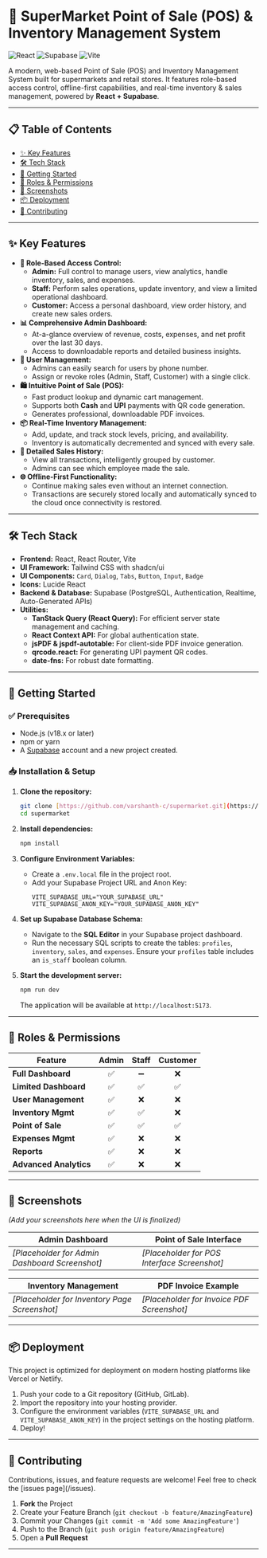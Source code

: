 # 🛒 SuperMarket Point of Sale (POS) & Inventory Management System

![React](https://img.shields.io/badge/React-18.2.0-61DAFB?logo=react)
![Supabase](https://img.shields.io/badge/Supabase-1.0-3ECF8E?logo=supabase)
![Vite](https://img.shields.io/badge/Vite-5.0-646CFF?logo=vite)

A modern, web-based Point of Sale (POS) and Inventory Management System built for supermarkets and retail stores. It features role-based access control, offline-first capabilities, and real-time inventory & sales management, powered by **React + Supabase**.

---

## 📋 Table of Contents

- [✨ Key Features](#-key-features)
- [🛠️ Tech Stack](#️-tech-stack)
- [🚀 Getting Started](#-getting-started)
- [🔐 Roles & Permissions](#-roles--permissions)
- [📸 Screenshots](#-screenshots)
- [📦 Deployment](#-deployment)
- [🤝 Contributing](#-contributing)

---

## ✨ Key Features

-   **🔑 Role-Based Access Control:**
    -   **Admin:** Full control to manage users, view analytics, handle inventory, sales, and expenses.
    -   **Staff:** Perform sales operations, update inventory, and view a limited operational dashboard.
    -   **Customer:** Access a personal dashboard, view order history, and create new sales orders.
-   **📊 Comprehensive Admin Dashboard:**
    -   At-a-glance overview of revenue, costs, expenses, and net profit over the last 30 days.
    -   Access to downloadable reports and detailed business insights.
-   **👥 User Management:**
    -   Admins can easily search for users by phone number.
    -   Assign or revoke roles (Admin, Staff, Customer) with a single click.
-   **🛍️ Intuitive Point of Sale (POS):**
    -   Fast product lookup and dynamic cart management.
    -   Supports both **Cash** and **UPI** payments with QR code generation.
    -   Generates professional, downloadable PDF invoices.
-   **📦 Real-Time Inventory Management:**
    -   Add, update, and track stock levels, pricing, and availability.
    -   Inventory is automatically decremented and synced with every sale.
-   **📜 Detailed Sales History:**
    -   View all transactions, intelligently grouped by customer.
    -   Admins can see which employee made the sale.
-   **🌐 Offline-First Functionality:**
    -   Continue making sales even without an internet connection.
    -   Transactions are securely stored locally and automatically synced to the cloud once connectivity is restored.

---

## 🛠️ Tech Stack

-   **Frontend:** React, React Router, Vite
-   **UI Framework:** Tailwind CSS with shadcn/ui
-   **UI Components:** `Card`, `Dialog`, `Tabs`, `Button`, `Input`, `Badge`
-   **Icons:** Lucide React
-   **Backend & Database:** Supabase (PostgreSQL, Authentication, Realtime, Auto-Generated APIs)
-   **Utilities:**
    -   **TanStack Query (React Query):** For efficient server state management and caching.
    -   **React Context API:** For global authentication state.
    -   **jsPDF & jspdf-autotable:** For client-side PDF invoice generation.
    -   **qrcode.react:** For generating UPI payment QR codes.
    -   **date-fns:** For robust date formatting.

---

## 🚀 Getting Started

### ✅ Prerequisites

-   Node.js (v18.x or later)
-   npm or yarn
-   A [Supabase](https://supabase.com/) account and a new project created.

### 📥 Installation & Setup

1.  **Clone the repository:**
    ```sh
    git clone [https://github.com/varshanth-c/supermarket.git](https://github.com/varshanth-c/supermarket.git)
    cd supermarket
    ```

2.  **Install dependencies:**
    ```sh
    npm install
    ```

3.  **Configure Environment Variables:**
    -   Create a `.env.local` file in the project root.
    -   Add your Supabase Project URL and Anon Key:
        ```env
        VITE_SUPABASE_URL="YOUR_SUPABASE_URL"
        VITE_SUPABASE_ANON_KEY="YOUR_SUPABASE_ANON_KEY"
        ```

4.  **Set up Supabase Database Schema:**
    -   Navigate to the **SQL Editor** in your Supabase project dashboard.
    -   Run the necessary SQL scripts to create the tables: `profiles`, `inventory`, `sales`, and `expenses`. Ensure your `profiles` table includes an `is_staff` boolean column.

5.  **Start the development server:**
    ```sh
    npm run dev
    ```
    The application will be available at `http://localhost:5173`.

---

## 🔐 Roles & Permissions

| Feature               | Admin | Staff | Customer |
| --------------------- | :---: | :---: | :------: |
| **Full Dashboard** |   ✅   |   ➖   |    ❌     |
| **Limited Dashboard** |   ✅   |   ✅   |    ✅     |
| **User Management** |   ✅   |   ❌   |    ❌     |
| **Inventory Mgmt** |   ✅   |   ✅   |    ❌     |
| **Point of Sale** |   ✅   |   ✅   |    ✅     |
| **Expenses Mgmt** |   ✅   |   ❌   |    ❌     |
| **Reports** |   ✅   |   ❌   |    ❌     |
| **Advanced Analytics**|   ✅   |   ❌   |    ❌     |

---

## 📸 Screenshots

*(Add your screenshots here when the UI is finalized)*

| Admin Dashboard                               | Point of Sale Interface                       |
| --------------------------------------------- | --------------------------------------------- |
| *[Placeholder for Admin Dashboard Screenshot]* | *[Placeholder for POS Interface Screenshot]* |

| Inventory Management                          | PDF Invoice Example                           |
| --------------------------------------------- | --------------------------------------------- |
| *[Placeholder for Inventory Page Screenshot]* | *[Placeholder for Invoice PDF Screenshot]* |

---

## 📦 Deployment

This project is optimized for deployment on modern hosting platforms like Vercel or Netlify.

1.  Push your code to a Git repository (GitHub, GitLab).
2.  Import the repository into your hosting provider.
3.  Configure the environment variables (`VITE_SUPABASE_URL` and `VITE_SUPABASE_ANON_KEY`) in the project settings on the hosting platform.
4.  Deploy!

---

## 🤝 Contributing

Contributions, issues, and feature requests are welcome! Feel free to check the [issues page](<your-repository-url>/issues).

1.  **Fork** the Project
2.  Create your Feature Branch (`git checkout -b feature/AmazingFeature`)
3.  Commit your Changes (`git commit -m 'Add some AmazingFeature'`)
4.  Push to the Branch (`git push origin feature/AmazingFeature`)
5.  Open a **Pull Request**

---

